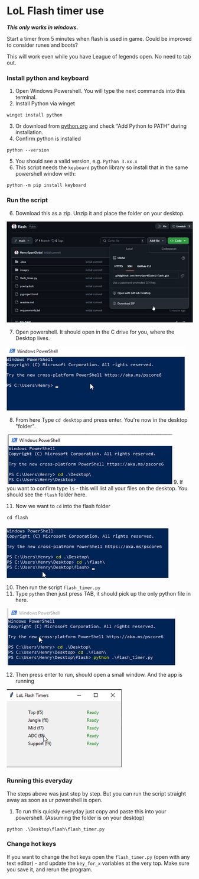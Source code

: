 # LoL Flash timer use

**_This only works in windows._** 

Start a timer from 5 minutes when flash is used in game. Could be improved to consider runes and boots?

This will work even while you have League of legends open. No need to tab out.

### Install python and keyboard
1. Open Windows Powershell. You will type the next commands into this terminal.
2. Install Python via winget

```angular2html
winget install python
```

3. Or download from [python.org](https://www.python.org/downloads/) and check “Add Python to PATH” during installation.
4. Confirm python is installed 

```angular2html
python --version
```

5. You should see a valid version, e.g. `Python 3.xx.x`
6. This script needs the `keyboard` python library so install that in the same powershell window with:

```angular2html
python -m pip install keyboard
```

### Run the script 
6. Download this as a zip. Unzip it and place the folder on your desktop.

![img.png](images/0.png)

7. Open powershell. It should open in the C drive for you, where the Desktop lives. 

![img.png](images/1.png)

8. From here Type `cd desktop` and press enter. You're now in the desktop "folder".

![img.png](images/2.png)
9. If you want to confirm type `ls` - this will list all your files on the desktop. You should see the `flash` folder here.

11. Now we want to `cd` into the flash folder 

```angular2html
cd flash
```

![img.png](images/3.png)

10. Then run the script `flash_timer.py`
11. Type `python` then just press TAB, it should pick up the only python file in here. 

![img.png](images/4.png)

12. Then press enter to run, should open a small window. And the app is running 

![img.png](images/5.png)


### Running this everyday 
The steps above was just step by step. But you can run the script straight away as soon as ur powershell is open.

1. To run this quickly everyday just copy and paste this into your powershell. (Assuming the folder is on your desktop)

```angular2html
python .\Desktop\flash\flash_timer.py
```


### Change hot keys
If you want to change the hot keys open the `flash_timer.py` (open with any text editor) - and update the `key_for_x` variables at the very top. 
Make sure you save it, and rerun the program. 